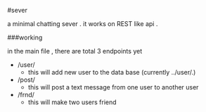  #sever 

a minimal chatting sever . it works on REST like api . 

###working 

in the main file , there are total 3 endpoints yet 

* /user/
    * this will add new user to the data base (currently ../user/.) 
* /post/
    * this will post a text message from one user to another user 
* /frnd/
    * this will make two users friend